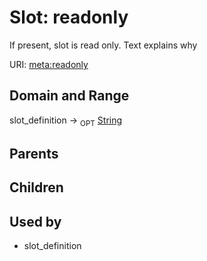 
# Slot: readonly


If present, slot is read only.  Text explains why

URI: [meta:readonly](https://w3id.org/biolink/biolinkml/meta/readonly)


## Domain and Range

slot_definition ->  <sub>OPT</sub> [String](types/String.md)

## Parents


## Children


## Used by

 * slot_definition

